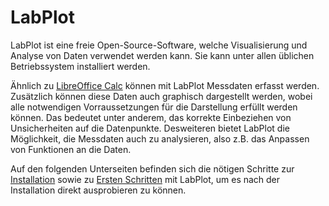 # LabPlot

LabPlot ist eine freie Open-Source-Software, welche Visualisierung und Analyse von Daten verwendet werden kann.
Sie kann unter allen üblichen Betriebssystem installiert werden.

Ähnlich zu [LibreOffice Calc](./03_01_LibreOffice.md) können mit LabPlot Messdaten erfasst werden.
Zusätzlich können diese Daten auch graphisch dargestellt werden, wobei alle notwendigen Vorraussetzungen für die Darstellung erfüllt werden können.
Das bedeutet unter anderem, das korrekte Einbeziehen von Unsicherheiten auf die Datenpunkte.
Desweiteren bietet LabPlot die Möglichkeit, die Messdaten auch zu analysieren, also z.B. das Anpassen von Funktionen an die Daten.

Auf den folgenden Unterseiten befinden sich die nötigen Schritte zur [Installation](./04_01_01_LabPlot_Installation.md) sowie zu [Ersten Schritten](./04_01_02_LabPlot_Erste_Schritte.md) mit LabPlot, um es nach der Installation direkt ausprobieren zu können.
